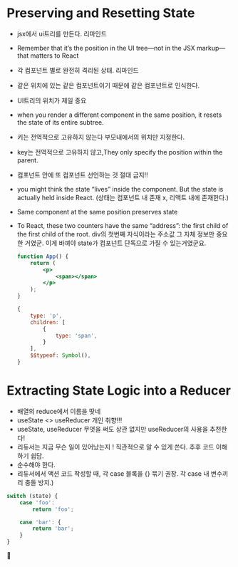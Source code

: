 # ****Preserving and Resetting State****

- jsx에서 ui트리를 만든다. 리마인드
    
- Remember that it’s the position in the UI tree—not in the JSX markup—that matters to React
    
- 각 컴포넌트 별로 완전히 격리된 상태. 리마인드
    
- 같은 위치에 있는 같은 컴포넌트이기 때문에 같은 컴포넌트로 인식한다.
    
- UI트리의 위치가 제일 중요
    
- when you render a different component in the same position, it resets the state of its entire subtree.
    
- 키는 전역적으로 고유하지 않는다 부모내에서의 위치만 지정한다.
    
- key는 전역적으로 고유하지 않고,They only specify the position within the parent.
    
- 컴포넌트 안에 또 컴포넌트 선언하는 것 절대 금지!!
    
- you might think the state “lives” inside the component. But the state is actually held inside React. (상태는 컴포넌트 내 존재 x, 리액트 내에 존재한다.)
    
- Same component at the same position preserves state
    
- To React, these two counters have the same “address”: the first child of the first child of the root. div의 첫번째 자식이라는 주소값 그 자체 정보만 중요한 거였군. 이게 바껴야 state가 컴포넌트 단독으로 가질 수 있는거였군요.
    
    ```jsx
    function App() {
    	return (
    		<p>
    			<span></span>
    		</p>
    	);
    }
    
    {
    	type: 'p',
    	children: [
    		{
    			type: 'span',
    		}
    	],
    	$$typeof: Symbol(),
    }
    ```
    

# ****Extracting State Logic into a Reducer****

- 배열의 reduce에서 이름을 땃네
- useState <> useReducer 개인 취향!!!
- useState, useReducer 무엇을 써도 상관 없지만 useReducer의 사용을 추천한다!
- 리듀서는 지금 무슨 일이 있어났는지 ! 직관적으로 알 수 있게 쓴다. 추후 코드 이해하기 쉽담.
- 순수해야 한다.
- 리듀서에서 액션 코드 작성할 때, 각 case 블록을 {} 묶기 권장. 각 case 내 변수끼리 충돌 방지.)

```jsx
switch (state) {
	case 'foo':
		return 'foo';

	case 'bar': {
		return 'bar';
	}
}
```

👀